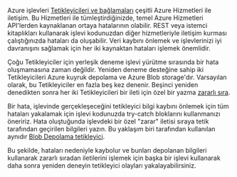 Azure işlevleri [Tetikleyicileri ve bağlamaları](..\articles\azure-functions\functions-triggers-bindings.md) çeşitli Azure Hizmetleri ile iletişim. Bu Hizmetleri ile tümleştirdiğinizde, temel Azure Hizmetleri API'lerden kaynaklanan ortaya hatalarının olabilir. REST veya istemci kitaplıkları kullanarak işlevi kodunuzdan diğer hizmetleriyle iletişim kurması çalıştığınızda hataları da oluşabilir. Veri kaybını önlemek ve işlevlerinizi iyi davranışını sağlamak için her iki kaynaktan hataları işlemek önemlidir.

Çoğu Tetikleyiciler için yerleşik deneme işlevi yürütme sırasında bir hata oluşmamasına zaman değildir. Yeniden deneme desteğine sahip iki Tetikleyicileri Azure kuyruk depolama ve Azure Blob storage'dır. Varsayılan olarak, bu Tetikleyiciler en fazla beş kez denenir. Beşinci yeniden denedikten sonra her iki Tetikleyicileri bir ileti için özel bir yazma [zararlı sıra](..\articles\azure-functions\functions-bindings-storage-queue.md#trigger---poison-messages). 

Bir hata, işlevinde gerçekleşeceğini tetikleyici bilgi kaybını önlemek için tüm hataları yakalamak için işlevi kodunuzda try-catch bloklarını kullanmanızı öneririz. Hata oluştuğunda işlevdeki bir özel "zarar" iletisi sıraya tetik tarafından geçirilen bilgileri yazın. Bu yaklaşım biri tarafından kullanılan aynıdır [Blob Depolama tetikleyici](..\articles\azure-functions\functions-bindings-storage-blob.md#trigger---poison-blobs). 

Bu şekilde, hataları nedeniyle kaybolur ve bunları depolanan bilgileri kullanarak zararlı sıradan iletilerini işlemek için başka bir işlevi kullanarak daha sonra yeniden deneyin tetikleyici olayları yakalayabilirsiniz.  